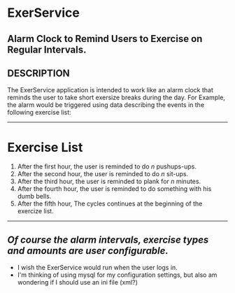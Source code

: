 # ExerService
Alarm Clock to Remind Users to Exercise on Regular Intervals.
--
## DESCRIPTION
The ExerService application is intended to work like an alarm clock that reminds the user to take short exersize breaks during the day.  For Example, the alarm would be triggered using data describing the events in the following exercise list:

---
# Exercise List
1. After the first hour, the user is reminded to do *n* pushups-ups.
1. After the second hour, the user is reminded to do *n* sit-ups.
1. After the third hour, the user is reminded to plank for *n* minutes.
1. After the fourth hour, the user is reminded to do something with his dumb bells.
1. After the fifth hour, The cycles continues at the beginning of the exercize list.

---
*Of course the alarm intervals, exercise types and amounts are user configurable.*
---
* I wish the ExerService would run when the user logs in.
* I'm thinking of using mysql for my configuration settings, but also am wondering if I should use an ini file (xml?)
